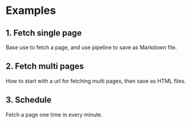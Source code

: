 # Examples

## 1. Fetch single page

Base use to fetch a page, and use pipeline to save as Markdown file.

## 2. Fetch multi pages

How to start with a url for fetching multi pages, then save as HTML files.

## 3. Schedule

Fetch a page one time in every minute.
